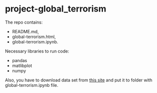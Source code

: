 # project-global_terrorism

The repo contains:
* README.md,
* global-terrorism.html,
* global-terrorism.ipynb.

Necessary libraries to run code:
* pandas
* matlibplot
* numpy

Also, you have to download data set from [this site](https://www.kaggle.com/START-UMD/gtd) and put it to folder with global-terrorism.ipynb file.
